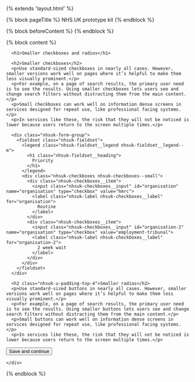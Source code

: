<!-- Use this page as the index for your project -->

<!-- ADDING CUSTOM CSS - Add your custom CSS or Sass in /app/assets/sass/main.scss -->

<!-- Extends the layout from /views/layout.html -->
{% extends 'layout.html' %}
<!-- 
  In /views/layout.html you can:
    - change the header and footer 
    - add custom CSS and JavaScript
-->

<!-- Set the page title inside the pageTitle block -->
{% block pageTitle %}
  NHS.UK prototype kit
{% endblock %}

<!-- Breadcrumb goes inside the beforeContent block -->
{% block beforeContent %}
{% endblock %}

<!-- Your page content goes inside the content block -->
<!-- More info and code for the page layout can be found at https://service-manual.nhs.uk/design-system/styles/layout -->
{% block content %}
  <div class="nhsuk-grid-row">
    <div class="nhsuk-grid-column-two-thirds">

      <h1>Smaller checkboxes and radios</h1>

      <h2>Smaller checkboxes</h2>
      <p>Use standard-sized checkboxes in nearly all cases. However, smaller versions work well on pages where it’s helpful to make them less visually prominent.</p>
      <p>For example, on a page of search results, the primary user need is to see the results. Using smaller checkboxes lets users see and change search filters without distracting them from the main content. </p>
      <p>Small checkboxes can work well on information dense screens in services designed for repeat use, like professional facing systems.</p>
      <p>In services like these, the risk that they will not be noticed is lower because users return to the screen multiple times.</p>

      <div class="nhsuk-form-group">
        <fieldset class="nhsuk-fieldset">
          <legend class="nhsuk-fieldset__legend nhsuk-fieldset__legend--m">
            <h1 class="nhsuk-fieldset__heading">
              Priority
            </h1>
          </legend>
          <div class="nhsuk-checkboxes nhsuk-checkboxes--small">
            <div class="nhsuk-checkboxes__item">
              <input class="nhsuk-checkboxes__input" id="organisation" name="organisation" type="checkbox" value="hmrc">
              <label class="nhsuk-label nhsuk-checkboxes__label" for="organisation">
                Routine
              </label>
            </div>
            <div class="nhsuk-checkboxes__item">
              <input class="nhsuk-checkboxes__input" id="organisation-2" name="organisation" type="checkbox" value="employment-tribunal">
              <label class="nhsuk-label nhsuk-checkboxes__label" for="organisation-2">
                2 week wait
              </label>
            </div>
          </div>
        </fieldset>
      </div>

      <h2 class="nhsuk-u-padding-top-4">Smaller radios</h2>
      <p>Use standard-sized buttons in nearly all cases. However, smaller versions work well on pages where it’s helpful to make them less visually prominent.</p>
      <p>For example, on a page of search results, the primary user need is to see the results. Using smaller buttons lets users see and change search filters without distracting them from the main content.</p>
      <p>Small buttons can work well on information dense screens in services designed for repeat use, like professional facing systems.</p>
      <p>In services like these, the risk that they will not be noticed is lower because users return to the screen multiple times.</p>

<button class="nhsuk-button--small" type="submit">
  Save and continue
</button>

    </div>
  </div>
{% endblock %}
